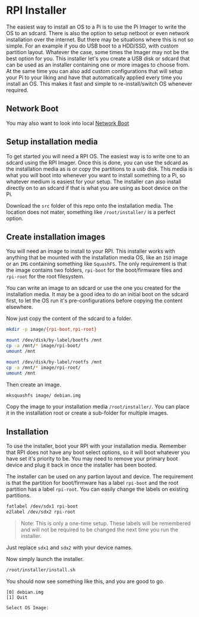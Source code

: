 # RPI Installer

The easiest way to install an OS to a Pi is to use the Pi Imager to write the OS to an sdcard. There is also the option to setup netboot or even network installation over the internet. But there may be situations where this is not so simple. For an example if you do USB boot to a HDD/SSD, with custom partition layout. Whatever the case, some times the Imager may not be the best option for you. This installer let's you create a USB disk or sdcard that can be used as an installer containing one or more images to choose from. At the same time you can also add custom configurations that will setup your Pi to your liking and have that automatically applied every time you install an OS. This makes it fast and simple to re-install/switch OS whenever required. 


## Network Boot

You may also want to look into local [Network Boot](RPI-Netboot.md)


## Setup installation media

To get started you will need a RPI OS. The easiest way is to write one to an sdcard using the RPI Imager. Once this is done, you can use the sdcard as the installation media as is or copy the partitions to a usb disk. This media is what you will boot into whenever you want to install something to a Pi, so whatever medium is easiest for your setup. The installer can also install directly on to an sdcard if that is what you are using as boot device on the Pi. 

Download the `src` folder of this repo onto the installation media. The location does not mater, something like `/root/installer/` is a perfect option. 


## Create installation images

You will need an image to install to your RPI. This installer works with anything that be mounted with the installation media OS, like an `ISO` image or an `IMG` containing something like `SquashFS`. The only requirement is that the image contains two folders, `rpi-boot` for the boot/firmware files and `rpi-root` for the root filesystem. 

You can write an image to an sdcard or use the one you created for the installation media. It may be a good idea to do an initial boot on the sdcard first, to let the OS run it's pre-configurations before copying the content elsewhere. 

Now just copy the content of the sdcard to a folder. 

```sh
mkdir -p image/{rpi-boot,rpi-root}

mount /dev/disk/by-label/bootfs /mnt
cp -a /mnt/* image/rpi-boot/
umount /mnt

mount /dev/disk/by-label/rootfs /mnt
cp -a /mnt/* image/rpi-root/
umount /mnt
```

Then create an image. 

```sh
mksquashfs image/ debian.img
```

Copy the image to your installation media `/root/installer/`. You can place it in the installation root or create a sub-folder for multiple images. 


## Installation

To use the installer, boot your RPI with your installation media. Remember that RPI does not have any boot select options, so it will boot whatever you have set it's priority to be. You may need to remove your primary boot device and plug it back in once the installer has been booted. 

The installer can be used on any partion layout and device. The requirement is that the partition for boot/firmware has a label `rpi-boot` and the root partition has a label `rpi-root`. You can easily change the labels on existing partitions. 

```sh
fatlabel /dev/sdx1 rpi-boot
e2label /dev/sdx2 rpi-root
```

> Note: This is only a one-time setup. These labels will be remembered and will not be required to be changed the next time you run the installer.

Just replace `sdx1` and `sdx2` with your device names. 

Now simply launch the installer. 

```sh
/root/installer/install.sh
```

You should now see something like this, and you are good to go.

```
[0] debian.img
[1] Quit

Select OS Image: 
```
